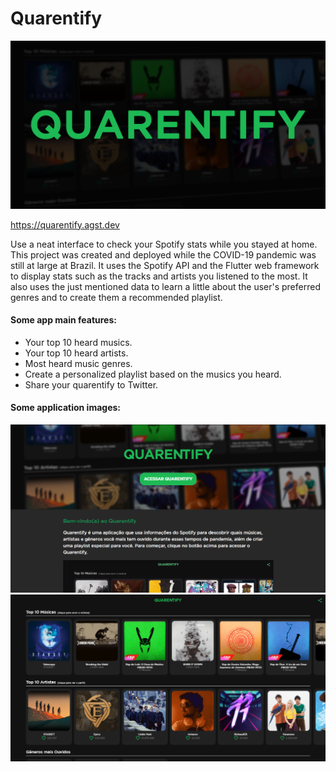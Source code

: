 # Quarentify

![](assets/images/quarentify.png)

https://quarentify.agst.dev

Use a neat interface to check your Spotify stats while you stayed at home.
This project was created and deployed while the COVID-19 pandemic was still at large at Brazil.
It uses the Spotify API and the Flutter web framework to display stats such as the tracks and artists you listened to the most.
It also uses the just mentioned data to learn a little about the user's preferred genres and to create them a recommended playlist.

#### Some app main features:
* Your top 10 heard musics.
* Your top 10 heard artists.
* Most heard music genres.
* Create a personalized playlist based on the musics you heard.
* Share your quarentify to Twitter.

#### Some application images:
![Login Screen](assets/images/login-screen.png)
![Initial Screen](assets/images/main-app.png)